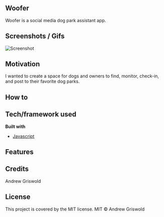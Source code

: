 ## Woofer
Woofer is a social media dog park assistant app.

## Screenshots / Gifs
![Screenshot]()

## Motivation
I wanted to create a space for dogs and owners to find, monitor, check-in, and post to their favorite dog parks.

## How to

## Tech/framework used
<b> Built with </b>
- [Javascript](https://www.javascript.com/)

## Features

## Credits
Andrew Griswold

## License
This project is covered by the MIT license.
MIT © Andrew Griswold

